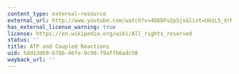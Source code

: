 ```yaml
---
content_type: external-resource
external_url: http://www.youtube.com/watch?v=4O6DFv2p5js&list=UUzL5_XrNsQAbEKPv-EBSnSg&index=6&feature=plcp
has_external_license_warning: true
license: https://en.wikipedia.org/wiki/All_rights_reserved
status: ''
title: ATP and Coupled Reactions
uid: 5dd13db9-b786-46fe-9c90-f9affb6adc98
wayback_url: ''
---
```

